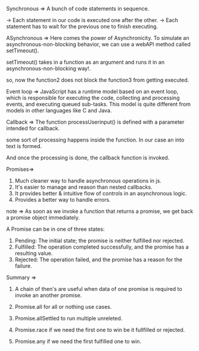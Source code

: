Synchronous => A bunch of code statements in sequence.

-> Each statement in our code is executed one after the other.
-> Each statement has to wait for the previous one to finish executing.

ASynchronous => Here comes the power of Asynchronicity. To simulate an asynchronous-non-blocking behavior, we can use a webAPI method called setTimeout().


setTimeout() takes in a function as an argument and runs it in an asynchronous-non-blocking way!.

so, now the function2 does not block the function3 from getting executed.

Event loop => 
JavaScript has a runtime model based on an event loop, which is responsible for executing the code, collecting and processing events, and executing queued sub-tasks. This model is quite different from models in other languages like C and Java.


Callback => The function processUserinput() is defined with a parameter intended for callback.

some sort of processing happens inside the function. In our case an into text is formed.

And once the processing is done, the callback function is invoked. 

Promises=>
1. Much cleaner way to handle asynchronous operations in js.
2. It's easier to manage and reason than nested callbacks.
3. It provides better & intuitive flow of controls in an asynchronous logic.
4. Provides a better way to handle errors.

note => As soon as we invoke a function that returns a promise, we get back a promise object immediately.

A Promise can be in one of three states:

1. Pending: The initial state; the promise is neither fulfilled nor rejected.
2. Fulfilled: The operation completed successfully, and the promise has a resulting value.
3. Rejected: The operation failed, and the promise has a reason for the failure.

Summary =>
1. A chain of then's are useful when data of one promise is required to invoke an another promise.

2. Promise.all for all or nothing use cases.

3. Promise.allSettled to run multiple unreleted.

4. Promise.race if we need the first one to win be it fullfilled or rejected.

5. Promise.any if we need the first fulfilled one to win.
